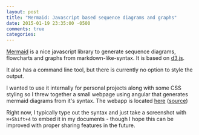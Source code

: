 ```yaml
---
layout: post
title: "Mermaid: Javascript based sequence diagrams and graphs"
date: 2015-01-19 23:35:00 -0500
comments: true
categories:
---
```

[Mermaid](https://github.com/knsv/mermaid) is a nice javascript library to generate sequence diagrams, flowcharts and graphs from markdown-like-syntax. It is based on [d3.js](http://d3js.org/).

It also has a command line tool, but there is currently no option to style the output.

I wanted to use it internally for personal projects along with some CSS styling so I threw together a small webpage using angular that generates mermaid diagrams from it's syntax. The webapp is located [here](http://www.naseer.in/mermaid-webapp/) ([source](https://github.com/naseer/mermaid-webapp))

Right now, I typically type out the syntax and just take a screenshot with `⌘+Shift+4` to embed it in my documents - though I hope this can be improved with proper sharing features in the future.
